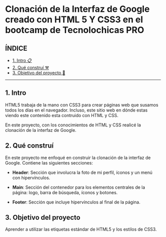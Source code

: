 # Clonación de la Interfaz de Google creado con HTML 5 Y CSS3 en el bootcamp de Tecnolochicas PRO

## ÍNDICE

* [1. Intro 📋](https://github.com/paulagpulidog/ClonInterfazdeGoogle#1-intro)
* [2. Qué construí ⚒](https://github.com/paulagpulidog/ClonInterfazdeGoogle#2-qu%C3%A9-constru%C3%AD)
* [3. Objetivo del proyecto 🎯](https://github.com/paulagpulidog/ClonInterfazdeGoogle#3-objetivo-del-proyecto)

****

## 1. Intro
HTML5 trabaja de la mano con CSS3 para crear páginas web que susamos todos los días en el navegador. Incluso, este sitio web en dónde estas viendo este contenido esta contruido con HTML y CSS.

En este proyecto, con los conocimientos de HTML y CSS realicé la clonación de la interfaz de Google.

## 2. Qué construí
En este proyecto me enfoqué en construir la clonación de la interfaz de Google.
Contiene las siguientes secciones:

* **Header**: Sección que involucra la foto de mi perfil, íconos y un menú con hipervínculos.

* **Main**: Sección del contenedor para los elementos centrales de la página: logo, barra de búsqueda, íconos y botones.

* **Footer**: Sección que incluye hipervínculos al final de la página.

## 3. Objetivo del proyecto
Aprender a utilizar las etiquetas estándar de HTML5 y los estilos de CSS3.
